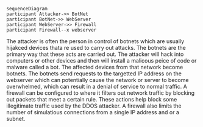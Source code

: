 ```mermaid
sequenceDiagram
participant Attacker->> BotNet
participant BotNet->> WebServer
participant WebServer->> Firewall
participant Firewall--x webserver
```
The attacker is often the person in control of botnets which are usually hijakced devices thata re used to carry out attacks. 
The botnets are the primary way that these acts are carried out. The attacker will hack into computers or other  devices and then will install a malicous peice of code or malware called a bot. The affected devices from that network become botnets. 
The botnets send requests to the targetted IP address on the webserver which can potentially cause the network or server to become overwhelmed, which can result in a denial of service to normal traffic. 
A firewall can be configured to where it filters out network traffic by blocking out packets that meet a certain rule. These actions help block some illegitimate traffic used by the DDOS attacker. A firewall also limits the number of simulatious connections
from a single IP address and or a subnet. 